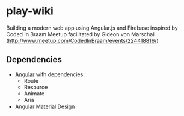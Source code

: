 # play-wiki

Building a modern web app using Angular.js and Firebase inspired by
Coded In Braam Meetup facilitated by Gideon von Marschall (http://www.meetup.com/CodedInBraam/events/224418816/)

## Dependencies

- [Angular](http://angularjs.org) with dependencies:
  - Route
  - Resource
  - Animate
  - Aria
- [Angular Material Design](https://material.angularjs.org/latest/#/)
